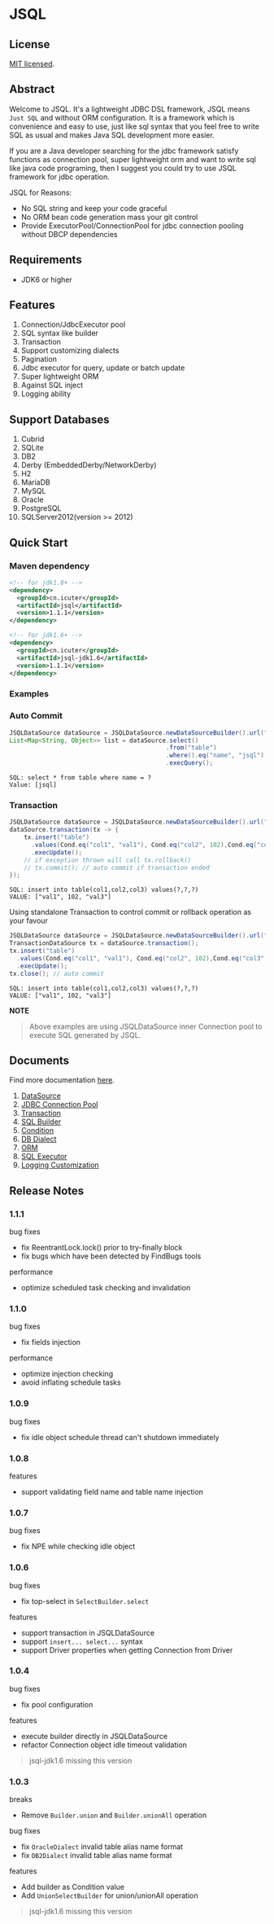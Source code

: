 JSQL
======

## License
[MIT licensed](https://github.com/icuter/jsql/blob/master/LICENSE.md).


## Abstract

Welcome to JSQL. It's a lightweight JDBC DSL framework, JSQL means `Just SQL` and without ORM configuration.
It is a framework which is convenience and easy to use, just like sql syntax that you feel free to write SQL as usual and 
makes Java SQL development more easier.

If you are a Java developer searching for the jdbc framework satisfy functions as connection pool, super lightweight orm
and want to write sql like java code programing, then I suggest you could try to use JSQL framework for jdbc operation.

JSQL for Reasons:
- No SQL string and keep your code graceful
- No ORM bean code generation mass your git control
- Provide ExecutorPool/ConnectionPool for jdbc connection pooling without DBCP dependencies

## Requirements

- JDK6 or higher

## Features
1. Connection/JdbcExecutor pool
2. SQL syntax like builder
3. Transaction
4. Support customizing dialects
5. Pagination
6. Jdbc executor for query, update or batch update
7. Super lightweight ORM
8. Against SQL inject
9. Logging ability

## Support Databases
1. Cubrid
2. SQLite
3. DB2
4. Derby (EmbeddedDerby/NetworkDerby)
5. H2
6. MariaDB
7. MySQL
8. Oracle
9. PostgreSQL
10. SQLServer2012(version >= 2012)

## Quick Start

### Maven dependency
```xml
<!-- for jdk1.8+ -->
<dependency>
  <groupId>cn.icuter</groupId>
  <artifactId>jsql</artifactId>
  <version>1.1.1</version>
</dependency>

<!-- for jdk1.6+ -->
<dependency>
  <groupId>cn.icuter</groupId>
  <artifactId>jsql-jdk1.6</artifactId>
  <version>1.1.1</version>
</dependency>
````

### Examples

### Auto Commit

```java
JSQLDataSource dataSource = JSQLDataSource.newDataSourceBuilder().url("jdbcUrl").user("jsql").password("pass").build();
List<Map<String, Object>> list = dataSource.select()
                                           .from("table")
                                           .where().eq("name", "jsql")
                                           .execQuery();
```

```text
SQL: select * from table where name = ?
Value: [jsql]
```

### Transaction

```java
JSQLDataSource dataSource = JSQLDataSource.newDataSourceBuilder().url("jdbcUrl").user("jsql").password("pass").build();
dataSource.transaction(tx -> {
    tx.insert("table")
      .values(Cond.eq("col1", "val1"), Cond.eq("col2", 102),Cond.eq("col3", "val3"))
      .execUpdate();
    // if exception thrown will call tx.rollback()
    // tx.commit(); // auto commit if transaction ended
});
```

```text
SQL: insert into table(col1,col2,col3) values(?,?,?)
VALUE: ["val1", 102, "val3"]
```

Using standalone Transaction to control commit or rollback operation as your favour

```java
JSQLDataSource dataSource = JSQLDataSource.newDataSourceBuilder().url("jdbcUrl").user("jsql").password("pass").build();
TransactionDataSource tx = dataSource.transaction();
tx.insert("table")
  .values(Cond.eq("col1", "val1"), Cond.eq("col2", 102),Cond.eq("col3", "val3"))
  .execUpdate();
tx.close(); // auto commit
```

```text
SQL: insert into table(col1,col2,col3) values(?,?,?)
VALUE: ["val1", 102, "val3"]
```

**NOTE**
> Above examples are using JSQLDataSource inner Connection pool to execute SQL generated by JSQL.

## Documents
Find more documentation [here](https://www.icuter.cn).

1. [DataSource](https://www.icuter.cn/datasource.html)
2. [JDBC Connection Pool](https://www.icuter.cn/pool.html)
3. [Transaction](https://www.icuter.cn/transaction.html)
4. [SQL Builder](https://www.icuter.cn/builder.html)
5. [Condition](https://www.icuter.cn/condition.html)
6. [DB Dialect](https://www.icuter.cn/dialect.html)
7. [ORM](https://www.icuter.cn/orm.html)
8. [SQL Executor](https://www.icuter.cn/executor.html)
9. [Logging Customization](https://www.icuter.cn/logging.html)

## Release Notes
### 1.1.1
bug fixes
- fix ReentrantLock.lock() prior to try-finally block
- fix bugs which have been detected by FindBugs tools

performance
- optimize scheduled task checking and invalidation

### 1.1.0
bug fixes
- fix fields injection

performance
- optimize injection checking
- avoid inflating schedule tasks 

### 1.0.9
bug fixes
- fix idle object schedule thread can't shutdown immediately

### 1.0.8
features
- support validating field name and table name injection

### 1.0.7
bug fixes
- fix NPE while checking idle object

### 1.0.6
bug fixes
- fix top-select in `SelectBuilder.select`

features
- support transaction in JSQLDataSource
- support `insert... select...` syntax
- support Driver properties when getting Connection from Driver

### 1.0.4
bug fixes
- fix pool configuration

features
- execute builder directly in JSQLDataSource
- refactor Connection object idle timeout validation

> jsql-jdk1.6 missing this version

### 1.0.3
breaks
- Remove `Builder.union` and `Builder.unionAll` operation

bug fixes
- fix `OracleDialect` invalid table alias name format
- fix `DB2Dialect` invalid table alias name format

features
- Add builder as Condition value
- Add `UnionSelectBuilder` for union/unionAll operation

> jsql-jdk1.6 missing this version